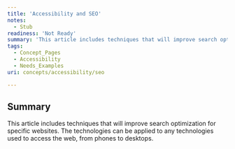 ```yaml
---
title: 'Accessibility and SEO'
notes:
  - Stub
readiness: 'Not Ready'
summary: 'This article includes techniques that will improve search optimization for specific websites. The technologies can be applied to any technologies used to access the web, from phones to desktops.'
tags:
  - Concept_Pages
  - Accessibility
  - Needs_Examples
uri: concepts/accessibility/seo

---
```

## Summary

This article includes techniques that will improve search optimization for specific websites. The technologies can be applied to any technologies used to access the web, from phones to desktops.
